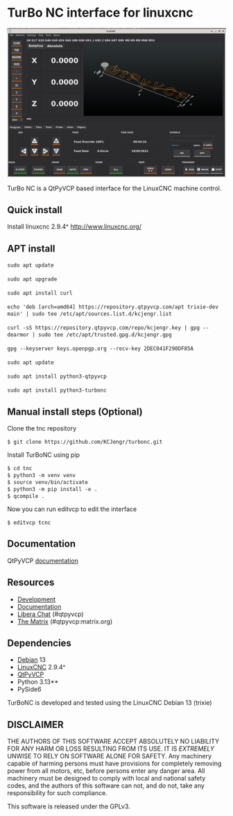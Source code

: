 # TurBo NC interface for linuxcnc


![](pics/tnc.png)

TurBo NC is a QtPyVCP based interface for the LinuxCNC machine control.

## Quick install

Install linuxcnc 2.9.4^
http://www.linuxcnc.org/

## APT install


```commandline
sudo apt update

sudo apt upgrade

sudo apt install curl

echo 'deb [arch=amd64] https://repository.qtpyvcp.com/apt trixie-dev main' | sudo tee /etc/apt/sources.list.d/kcjengr.list

curl -sS https://repository.qtpyvcp.com/repo/kcjengr.key | gpg --dearmor | sudo tee /etc/apt/trusted.gpg.d/kcjengr.gpg

gpg --keyserver keys.openpgp.org --recv-key 2DEC041F290DF85A

sudo apt update

sudo apt install python3-qtpyvcp

sudo apt install python3-turbonc
```



## Manual install steps (Optional)

Clone the tnc repository

```
$ git clone https://github.com/KCJengr/turbonc.git
```

Install TurBoNC using pip

```
$ cd tnc
$ python3 -m venv venv
$ source venv/bin/activate
$ python3 -m pip install -e .
$ qcompile .
```

Now you can run editvcp to edit the interface

```
$ editvcp tcnc
```


## Documentation

QtPyVCP [documentation](https://qtpyvcp.com)


## Resources

* [Development](https://github.com/TurBoss/jauriacnc/)
* [Documentation](https://qtpyvcp.com/)
* [Libera Chat](http://web.libera.chat/) (#qtpyvcp)
* [The Matrix](https://riot.im/app/#/room/#qtpyvcp:matrix.org) (#qtpyvcp:matrix.org)


## Dependencies

* [Debian](https://debian.org) 13
* [LinuxCNC](https://linuxcnc.org) 2.9.4^
* [QtPyVCP](https://qtpyvcp.com/)
* Python 3.13**
* PySide6

TurBoNC is developed and tested using the LinuxCNC Debian 13 (trixie)


## DISCLAIMER

THE AUTHORS OF THIS SOFTWARE ACCEPT ABSOLUTELY NO LIABILITY FOR
ANY HARM OR LOSS RESULTING FROM ITS USE.  IT IS _EXTREMELY_ UNWISE
TO RELY ON SOFTWARE ALONE FOR SAFETY.  Any machinery capable of
harming persons must have provisions for completely removing power
from all motors, etc, before persons enter any danger area.  All
machinery must be designed to comply with local and national safety
codes, and the authors of this software can not, and do not, take
any responsibility for such compliance.

This software is released under the GPLv3.
